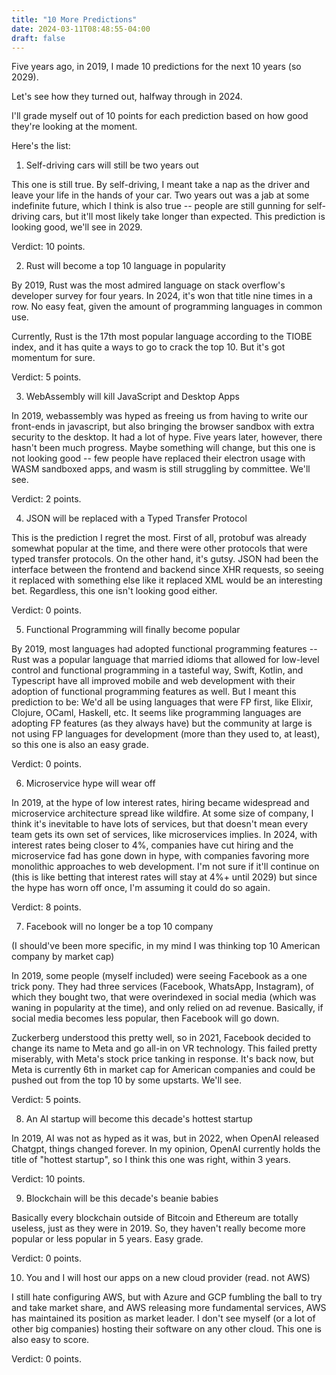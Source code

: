 ```yaml
---
title: "10 More Predictions"
date: 2024-03-11T08:48:55-04:00
draft: false
---
```


Five years ago, in 2019, I made 10 predictions for the next 10 years (so 2029).

Let's see how they turned out, halfway through in 2024.

I'll grade myself out of 10 points for each prediction based on how good they're looking at the moment.

Here's the list:

1. Self-driving cars will still be two years out

This one is still true. By self-driving, I meant take a nap as the driver and leave your life in the hands of your car. Two years out was a jab at some indefinite future, which I think is also true -- people are still gunning for self-driving cars, but it'll most likely take longer than expected. This prediction is looking good, we'll see in 2029.

Verdict: 10 points.

2. Rust will become a top 10 language in popularity

By 2019, Rust was the most admired language on stack overflow's developer survey for four years. In 2024, it's won that title nine times in a row. No easy feat, given the amount of programming languages in common use.

Currently, Rust is the 17th most popular language according to the TIOBE index, and it has quite a ways to go to crack the top 10. But it's got momentum for sure.

Verdict: 5 points.

3. WebAssembly will kill JavaScript and Desktop Apps

In 2019, webassembly was hyped as freeing us from having to write our front-ends in javascript, but also bringing the browser sandbox with extra security to the desktop. It had a lot of hype. Five years later, however, there hasn't been much progress. Maybe something will change, but this one is not looking good -- few people have replaced their electron usage with WASM sandboxed apps, and wasm is still struggling by committee. We'll see.

Verdict: 2 points.

4. JSON will be replaced with a Typed Transfer Protocol

This is the prediction I regret the most. First of all, protobuf was already somewhat popular at the time, and there were other protocols that were typed transfer protocols. On the other hand, it's gutsy. JSON had been the interface between the frontend and backend since XHR requests, so seeing it replaced with something else like it replaced XML would be an interesting bet. Regardless, this one isn't looking good either.

Verdict: 0 points.

5. Functional Programming will finally become popular

By 2019, most languages had adopted functional programming features -- Rust was a popular language that married idioms that allowed for low-level control and functional programming in a tasteful way, Swift, Kotlin, and Typescript have all improved mobile and web development with their adoption of functional programming features as well. But I meant this prediction to be: We'd all be using languages that were FP first, like Elixir, Clojure, OCaml, Haskell, etc. It seems like programming languages are adopting FP features (as they always have) but the community at large is not using FP languages for development (more than they used to, at least), so this one is also an easy grade.

Verdict: 0 points.

6. Microservice hype will wear off

In 2019, at the hype of low interest rates, hiring became widespread and microservice architecture spread like wildfire. At some size of company, I think it's inevitable to have lots of services, but that doesn't mean every team gets its own set of services, like microservices implies. In 2024, with interest rates being closer to 4%, companies have cut hiring and the microservice fad has gone down in hype, with companies favoring more monolithic approaches to web development. I'm not sure if it'll continue on (this is like betting that interest rates will stay at 4%+ until 2029) but since the hype has worn off once, I'm assuming it could do so again.

Verdict: 8 points.

7. Facebook will no longer be a top 10 company

(I should've been more specific, in my mind I was thinking top 10 American company by market cap)

In 2019, some people (myself included) were seeing Facebook as a one trick pony. They had three services (Facebook, WhatsApp, Instagram), of which they bought two, that were overindexed in social media (which was waning in popularity at the time), and only relied on ad revenue. Basically, if social media becomes less popular, then Facebook will go down.

Zuckerberg understood this pretty well, so in 2021, Facebook decided to change its name to Meta and go all-in on VR technology. This failed pretty miserably, with Meta's stock price tanking in response. It's back now, but Meta is currently 6th in market cap for American companies and could be pushed out from the top 10 by some upstarts. We'll see.

Verdict: 5 points.

8. An AI startup will become this decade's hottest startup

In 2019, AI was not as hyped as it was, but in 2022, when OpenAI released Chatgpt, things changed forever. In my opinion, OpenAI currently holds the title of "hottest startup", so I think this one was right, within 3 years.

Verdict: 10 points.

9. Blockchain will be this decade's beanie babies

Basically every blockchain outside of Bitcoin and Ethereum are totally useless, just as they were in 2019. So, they haven't really become more popular or less popular in 5 years. Easy grade.

Verdict: 0 points.

10. You and I will host our apps on a new cloud provider (read. not AWS)

I still hate configuring AWS, but with Azure and GCP fumbling the ball to try and take market share, and AWS releasing more fundamental services, AWS has maintained its position as market leader. I don't see myself (or a lot of other big companies) hosting their software on any other cloud. This one is also easy to score.

Verdict: 0 points.
